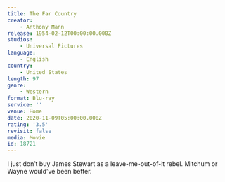 ```yaml
---
title: The Far Country
creator:
    - Anthony Mann
release: 1954-02-12T00:00:00.000Z
studios:
    - Universal Pictures
language:
    - English
country:
    - United States
length: 97
genre:
    - Western
format: Blu-ray
service: ''
venue: Home
date: 2020-11-09T05:00:00.000Z
rating: '3.5'
revisit: false
media: Movie
id: 18721
---
```


I just don’t buy James Stewart as a leave-me-out-of-it rebel. Mitchum or Wayne would’ve been better.
